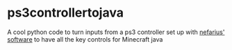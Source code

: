 # ps3controllertojava
A cool python code to turn inputs from a ps3 controller set up with [nefarius' software](https://github.com/nefarius/DsHidMini) to have all the key controls for Minecraft java
